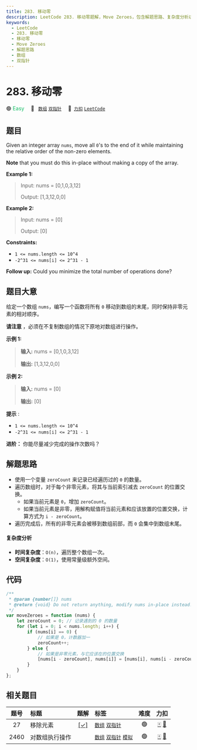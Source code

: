 ```yaml
---
title: 283. 移动零
description: LeetCode 283. 移动零题解，Move Zeroes，包含解题思路、复杂度分析以及完整的 JavaScript 代码实现。
keywords:
  - LeetCode
  - 283. 移动零
  - 移动零
  - Move Zeroes
  - 解题思路
  - 数组
  - 双指针
---
```


# 283. 移动零

🟢 <font color=#15bd66>Easy</font>&emsp; 🔖&ensp; [`数组`](/tag/array.md) [`双指针`](/tag/two-pointers.md)&emsp; 🔗&ensp;[`力扣`](https://leetcode.cn/problems/move-zeroes) [`LeetCode`](https://leetcode.com/problems/move-zeroes)

## 题目

Given an integer array `nums`, move all `0`'s to the end of it while
maintaining the relative order of the non-zero elements.

**Note** that you must do this in-place without making a copy of the array.

**Example 1:**

> Input: nums = [0,1,0,3,12]
>
> Output: [1,3,12,0,0]

**Example 2:**

> Input: nums = [0]
>
> Output: [0]

**Constraints:**

- `1 <= nums.length <= 10^4`
- `-2^31 <= nums[i] <= 2^31 - 1`

**Follow up:** Could you minimize the total number of operations done?

## 题目大意

给定一个数组 `nums`，编写一个函数将所有 `0` 移动到数组的末尾，同时保持非零元素的相对顺序。

**请注意** ，必须在不复制数组的情况下原地对数组进行操作。

**示例 1:**

> **输入:** nums = [0,1,0,3,12]
>
> **输出:** [1,3,12,0,0]

**示例 2:**

> **输入:** nums = [0]
>
> **输出:** [0]

**提示** :

- `1 <= nums.length <= 10^4`
- `-2^31 <= nums[i] <= 2^31 - 1`

**进阶：** 你能尽量减少完成的操作次数吗？

## 解题思路

- 使用一个变量 `zeroCount` 来记录已经遍历过的 `0` 的数量。
- 遍历数组时，对于每个非零元素，将其与当前索引减去 `zeroCount` 的位置交换。
  - 如果当前元素是 `0`，增加 `zeroCount`。
  - 如果当前元素是非零，用解构赋值将当前元素和应该放置的位置交换，计算方式为 `i - zeroCount`。
- 遍历完成后，所有的非零元素会被移到数组前部，而 `0` 会集中到数组末尾。

#### 复杂度分析

- **时间复杂度**：`O(n)`，遍历整个数组一次。
- **空间复杂度**：`O(1)`，使用常量级额外空间。

## 代码

```javascript
/**
 * @param {number[]} nums
 * @return {void} Do not return anything, modify nums in-place instead.
 */
var moveZeroes = function (nums) {
	let zeroCount = 0; // 记录遇到的 0 的数量
	for (let i = 0; i < nums.length; i++) {
		if (nums[i] == 0) {
			// 如果是 0，计数器加一
			zeroCount++;
		} else {
			// 如果是非零元素，与它应该在的位置交换
			[nums[i - zeroCount], nums[i]] = [nums[i], nums[i - zeroCount]];
		}
	}
};
```

## 相关题目

<!-- prettier-ignore -->
| 题号 | 标题 | 题解 | 标签 | 难度 | 力扣 |
| :------: | :------ | :------: | :------ | :------: | :------: |
| 27 | 移除元素 | [[✓]](/problem/0027.md) |  [`数组`](/tag/array.md) [`双指针`](/tag/two-pointers.md) | 🟢 | [🀄️](https://leetcode.cn/problems/remove-element) [🔗](https://leetcode.com/problems/remove-element) |
| 2460 | 对数组执行操作 |  |  [`数组`](/tag/array.md) [`双指针`](/tag/two-pointers.md) [`模拟`](/tag/simulation.md) | 🟢 | [🀄️](https://leetcode.cn/problems/apply-operations-to-an-array) [🔗](https://leetcode.com/problems/apply-operations-to-an-array) |